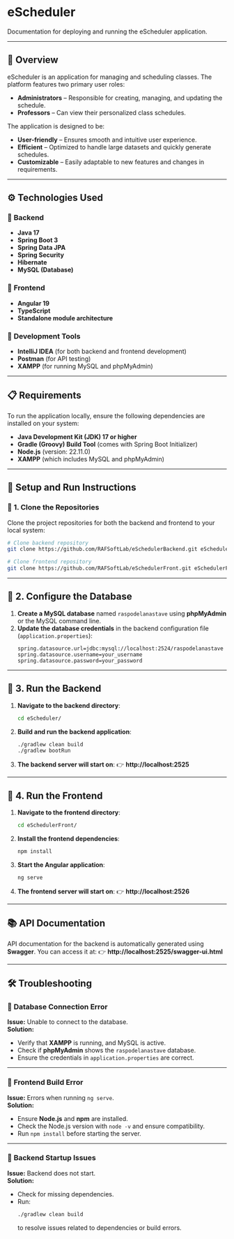 # **eScheduler**
Documentation for deploying and running the eScheduler application.

---

## 📖 **Overview**
eScheduler is an application for managing and scheduling classes. The platform features two primary user roles:
- **Administrators** – Responsible for creating, managing, and updating the schedule.
- **Professors** – Can view their personalized class schedules.

The application is designed to be:
- **User-friendly** – Ensures smooth and intuitive user experience.
- **Efficient** – Optimized to handle large datasets and quickly generate schedules.
- **Customizable** – Easily adaptable to new features and changes in requirements.

---

## ⚙️ **Technologies Used**

### 🔹 **Backend**
- **Java 17**
- **Spring Boot 3**
- **Spring Data JPA**
- **Spring Security** 
- **Hibernate**
- **MySQL (Database)**

### 🔹 **Frontend**
- **Angular 19**
- **TypeScript**
- **Standalone module architecture**

### 🔹 **Development Tools**
- **IntelliJ IDEA** (for both backend and frontend development)
- **Postman** (for API testing)
- **XAMPP** (for running MySQL and phpMyAdmin)

---

## 📋 **Requirements**
To run the application locally, ensure the following dependencies are installed on your system:
- **Java Development Kit (JDK) 17 or higher**
- **Gradle (Groovy) Build Tool** (comes with Spring Boot Initializer)
- **Node.js** (version: 22.11.0)
- **XAMPP** (which includes MySQL and phpMyAdmin)

---

## 🚀 **Setup and Run Instructions**

### 🔹 **1. Clone the Repositories**
Clone the project repositories for both the backend and frontend to your local system:
```bash
# Clone backend repository
git clone https://github.com/RAFSoftLab/eSchedulerBackend.git eScheduler

# Clone frontend repository
git clone https://github.com/RAFSoftLab/eSchedulerFront.git eSchedulerFront
```

---

## 🔹 **2. Configure the Database**
1. **Create a MySQL database** named `raspodelanastave` using **phpMyAdmin** or the MySQL command line.
2. **Update the database credentials** in the backend configuration file (`application.properties`):
    ```properties
    spring.datasource.url=jdbc:mysql://localhost:2524/raspodelanastave
    spring.datasource.username=your_username
    spring.datasource.password=your_password
    ```
---

## 🔹 **3. Run the Backend**
1. **Navigate to the backend directory**:
    ```bash
    cd eScheduler/
    ```
2. **Build and run the backend application**:
    ```bash
    ./gradlew clean build
    ./gradlew bootRun
    ```
3. **The backend server will start on**:
   👉 **http://localhost:2525**

---

## 🔹 **4. Run the Frontend**
1. **Navigate to the frontend directory**:
    ```bash
    cd eSchedulerFront/
    ```
2. **Install the frontend dependencies**:
    ```bash
    npm install
    ```
3. **Start the Angular application**:
    ```bash
    ng serve
    ```
4. **The frontend server will start on**:
   👉 **http://localhost:2526**

---

## 📚 **API Documentation**
API documentation for the backend is automatically generated using **Swagger**.
You can access it at:
👉 **http://localhost:2525/swagger-ui.html**

---

## 🛠️ **Troubleshooting**

### 🔹 **Database Connection Error**
**Issue:** Unable to connect to the database.  
**Solution:**
- Verify that **XAMPP** is running, and MySQL is active.
- Check if **phpMyAdmin** shows the `raspodelanastave` database.
- Ensure the credentials in `application.properties` are correct.

---

### 🔹 **Frontend Build Error**
**Issue:** Errors when running `ng serve`.  
**Solution:**
- Ensure **Node.js** and **npm** are installed.
- Check the Node.js version with `node -v` and ensure compatibility.
- Run `npm install` before starting the server.

---

### 🔹 **Backend Startup Issues**
**Issue:** Backend does not start.  
**Solution:**
- Check for missing dependencies.
- Run:
    ```bash
    ./gradlew clean build
    ```
  to resolve issues related to dependencies or build errors.

